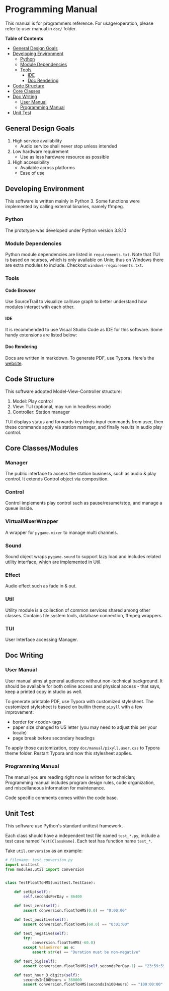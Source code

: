 # Programming Manual

This manual is for programmers reference. For usage/operation, please refer to user manual in `doc/` folder.

**Table of Contents**

<!-- vscode-markdown-toc -->
* [General Design Goals](#GeneralDesignGoals)
* [Developing Environment](#DevelopingEnvironment)
	* [Python](#Python)
	* [Module Dependencies](#ModuleDependencies)
	* [Tools](#Tools)
		* [IDE](#IDE)
		* [Doc Rendering](#DocRendering)
* [Code Structure](#CodeStructure)
* [Core Classes](#CoreClasses)
* [Doc Writing](#DocWriting)
	* [User Manual](#UserManual)
	* [Programming Manual](#ProgrammingManual)
* [Unit Test](#UnitTest)

<!-- vscode-markdown-toc-config
	numbering=false
	autoSave=true
	/vscode-markdown-toc-config -->
<!-- /vscode-markdown-toc -->

## <a name='GeneralDesignGoals'></a>General Design Goals

1. High service availability
    - Audio service shall never stop unless intended
2. Low hardware requirement
    - Use as less hardware resource as possible
3. High accessibility
    - Available across platforms
    - Ease of use

## <a name='DevelopingEnvironment'></a>Developing Environment

This software is written mainly in Python 3. Some functions were implemented by calling external binaries, namely ffmpeg.

### <a name='Python'></a>Python

The prototype was developed under Python version 3.8.10

### <a name='ModuleDependencies'></a>Module Dependencies

Python module dependencies are listed in `requirements.txt`. Note that TUI is based on ncurses, which is only available on Unix; thus on Windows there are extra modules to include. Checkout `windows-requirements.txt`.

### <a name='Tools'></a>Tools

#### Code Browser

Use SourceTrail to visualize call/use graph to better understand how modules interact with each other.

#### <a name='IDE'></a>IDE

It is recommended to use Visual Studio Code as IDE for this software. Some handy extensions are listed below:

#### <a name='DocRendering'></a>Doc Rendering

Docs are written in markdown. To generate PDF, use Typora. Here's the [website](https://typora.io/).

## <a name='CodeStructure'></a>Code Structure

This software adopted Model-View-Controller structure:

1. Model: Play control
2. View: TUI (optional, may run in headless mode)
3. Controller: Station manager

TUI displays status and forwards key binds input commands from user, then these commands apply via station manager, and finally results in audio play control.

## <a name='CoreClasses'></a>Core Classes/Modules

### Manager

The public interface to access the station business, such as audio & play control. It extends Control object via composition.

### Control

Control implements play control such as pause/resume/stop, and manage a queue inside.

### VirtualMixerWrapper

A wrapper for `pygame.mixer` to manage multi channels.

### Sound

Sound object wraps `pygame.sound` to support lazy load and includes related utility interface, which are implemented in Util.

### Effect

Audio effect such as fade in & out.

### Util

Utility module is a collection of common services shared among other classes. Contains file system tools, database connection, ffmpeg wrappers.

### TUI

User Interface accessing Manager.

## <a name='DocWriting'></a>Doc Writing

### <a name='UserManual'></a>User Manual

User manual aims at general audience without non-technical background. It should be available for both online access and physical access - that says, keep a printed copy in studio as well.

To generate printable PDF, use Typora with customized stylesheet. The customized stylesheet is based on builtin theme `pixyll` with a few improvement:

- border for \<code> tags
- paper size changed to US letter (you may need to adjust this per your locale)
- page break before secondary headings

To apply those customization, copy `doc/manual/pixyll.user.css` to Typora theme folder. Restart Typora and now this stylesheet applies.

### <a name='ProgrammingManual'></a>Programming Manual

The manual you are reading right now is written for technician; Programming manual includes program design rules, code organization, and miscellaneous information for maintenance.

Code specific comments comes within the code base.

## <a name='UnitTest'></a>Unit Test

This software use Python's standard unittest framework.

Each class should have a independent test file named `test_*.py`, include a test case named `Test[ClassName]`. Each test has function name `test_*`.

Take `util.conversion` as an example:

```python
# filename: test_conversion.py
import unittest
from modules.util import conversion


class TestFloatToHMS(unittest.TestCase):

    def setUp(self):
        self.secondsPerDay = 86400

    def test_zero(self):
        assert conversion.floatToHMS(0.0) == "0:00:00"

    def test_positive(self):
        assert conversion.floatToHMS(60.0) == "0:01:00"

    def test_negative(self):
        try:
            conversion.floatToHMS(-60.0)
        except ValueError as e:
            assert str(e) == "Duration must be non-negative"

    def test_big(self):
        assert conversion.floatToHMS(self.secondsPerDay-1) == "23:59:59"

    def test_hour_3_digits(self):
        secondsIn100Hours = 360000
        assert conversion.floatToHMS(secondsIn100Hours) == "100:00:00"
```